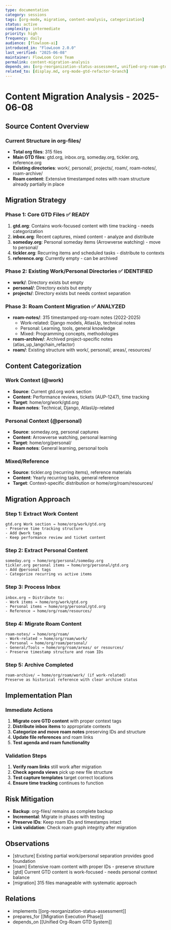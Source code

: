 ```yaml
---
type: documentation
category: sessions
tags: [org-mode, migration, content-analysis, categorization]
status: active
complexity: intermediate
priority: high
frequency: daily
audience: [flowloom-ai]
introduced_in: "FlowLoom 2.0.0"
last_verified: "2025-06-08"
maintainer: FlowLoom Core Team
permalink: content-migration-analysis
depends_on: [org-reorganization-status-assessment, unified-org-roam-gtd-system]
related_to: [display.md, org-mode-gtd-refactor-branch]
---
```


# Content Migration Analysis - 2025-06-08

## Source Content Overview

### Current Structure in org-files/
- **Total org files**: 315 files
- **Main GTD files**: gtd.org, inbox.org, someday.org, tickler.org, reference.org
- **Existing directories**: work/, personal/, projects/, roam/, roam-notes/, roam-archive/
- **Roam content**: Extensive timestamped notes with roam structure already partially in place

## Migration Strategy

### Phase 1: Core GTD Files ✅ READY
1. **gtd.org**: Contains work-focused content with time tracking - needs categorization
2. **inbox.org**: Recent captures, mixed content - analyze and distribute
3. **someday.org**: Personal someday items (Arrowverse watching) - move to personal/
4. **tickler.org**: Recurring items and scheduled tasks - distribute to contexts
5. **reference.org**: Currently empty - can be archived

### Phase 2: Existing Work/Personal Directories ✅ IDENTIFIED
- **work/**: Directory exists but empty
- **personal/**: Directory exists but empty  
- **projects/**: Directory exists but needs context separation

### Phase 3: Roam Content Migration ✅ ANALYZED
- **roam-notes/**: 315 timestamped org-roam notes (2022-2025)
  - Work-related: Django models, AtlasUp, technical notes
  - Personal: Learning, tools, general knowledge
  - Mixed: Programming concepts, methodologies
- **roam-archive/**: Archived project-specific notes (atlas_up_langchain_refactor)
- **roam/**: Existing structure with work/, personal/, areas/, resources/

## Content Categorization

### Work Context (@work)
- **Source**: Current gtd.org work section
- **Content**: Performance reviews, tickets (AUP-1247), time tracking
- **Target**: home/org/work/gtd.org
- **Roam notes**: Technical, Django, AtlasUp-related

### Personal Context (@personal)  
- **Source**: someday.org, personal captures
- **Content**: Arrowverse watching, personal learning
- **Target**: home/org/personal/
- **Roam notes**: General learning, personal tools

### Mixed/Reference
- **Source**: tickler.org (recurring items), reference materials
- **Content**: Yearly recurring tasks, general reference
- **Target**: Context-specific distribution or home/org/roam/resources/

## Migration Approach

### Step 1: Extract Work Content
```
gtd.org Work section → home/org/work/gtd.org
- Preserve time tracking structure
- Add @work tags  
- Keep performance review and ticket content
```

### Step 2: Extract Personal Content  
```
someday.org → home/org/personal/someday.org
tickler.org personal items → home/org/personal/gtd.org
- Add @personal tags
- Categorize recurring vs active items
```

### Step 3: Process Inbox
```
inbox.org → Distribute to:
- Work items → home/org/work/gtd.org
- Personal items → home/org/personal/gtd.org  
- Reference → home/org/roam/resources/
```

### Step 4: Migrate Roam Content
```
roam-notes/ → home/org/roam/
- Work-related → home/org/roam/work/
- Personal → home/org/roam/personal/
- General/Tools → home/org/roam/areas/ or resources/
- Preserve timestamp structure and roam IDs
```

### Step 5: Archive Completed
```
roam-archive/ → home/org/roam/work/ (if work-related)
Preserve as historical reference with clear archive status
```

## Implementation Plan

### Immediate Actions
1. **Migrate core GTD content** with proper context tags
2. **Distribute inbox items** to appropriate contexts  
3. **Categorize and move roam notes** preserving IDs and structure
4. **Update file references** and roam links
5. **Test agenda and roam functionality**

### Validation Steps
1. **Verify roam links** still work after migration
2. **Check agenda views** pick up new file structure
3. **Test capture templates** target correct locations
4. **Ensure time tracking** continues to function

## Risk Mitigation
- **Backup**: org-files/ remains as complete backup
- **Incremental**: Migrate in phases with testing
- **Preserve IDs**: Keep roam IDs and timestamps intact
- **Link validation**: Check roam graph integrity after migration

## Observations
- [structure] Existing partial work/personal separation provides good foundation
- [roam] Extensive roam content with proper IDs - preserve structure
- [gtd] Current GTD content is work-focused - needs personal context balance
- [migration] 315 files manageable with systematic approach

## Relations
- implements [[org-reorganization-status-assessment]]
- prepares_for [[Migration Execution Phase]]
- depends_on [[Unified Org-Roam GTD System]]